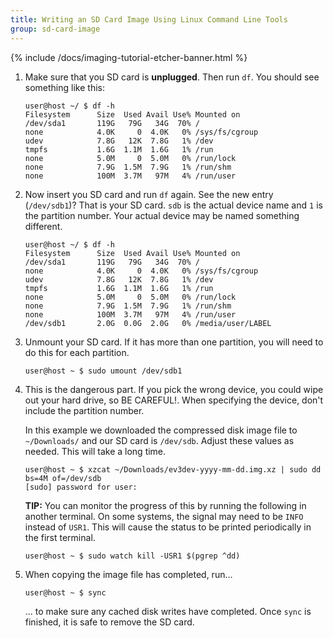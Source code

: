 ```yaml
---
title: Writing an SD Card Image Using Linux Command Line Tools
group: sd-card-image
---
```


{% include /docs/imaging-tutorial-etcher-banner.html %}

1.  Make sure that you SD card is **unplugged**. Then run `df`. You should see
    something like this:

        user@host ~/ $ df -h
        Filesystem      Size  Used Avail Use% Mounted on
        /dev/sda1       119G   79G   34G  70% /
        none            4.0K     0  4.0K   0% /sys/fs/cgroup
        udev            7.8G   12K  7.8G   1% /dev
        tmpfs           1.6G  1.1M  1.6G   1% /run
        none            5.0M     0  5.0M   0% /run/lock
        none            7.9G  1.5M  7.9G   1% /run/shm
        none            100M  3.7M   97M   4% /run/user

2.  Now insert you SD card and run `df` again. See the new entry (`/dev/sdb1`)?
    That is your SD card. `sdb` is the actual device name and `1` is the
    partition number. Your actual device may be named something different.

        user@host ~/ $ df -h
        Filesystem      Size  Used Avail Use% Mounted on
        /dev/sda1       119G   79G   34G  70% /
        none            4.0K     0  4.0K   0% /sys/fs/cgroup
        udev            7.8G   12K  7.8G   1% /dev
        tmpfs           1.6G  1.1M  1.6G   1% /run
        none            5.0M     0  5.0M   0% /run/lock
        none            7.9G  1.5M  7.9G   1% /run/shm
        none            100M  3.7M   97M   4% /run/user
        /dev/sdb1       2.0G  0.0G  2.0G   0% /media/user/LABEL

3.  Unmount your SD card. If it has more than one partition, you will need to
    do this for each partition.

        user@host ~ $ sudo umount /dev/sdb1

4.  This is the dangerous part. If you pick the wrong device, you could wipe
    out your hard drive, so BE CAREFUL!. When specifying the device, don't
    include the partition number.

    In this example we downloaded the compressed disk image file to
    `~/Downloads/` and our SD card is `/dev/sdb`. Adjust these values as
    needed. This will take a long time.

        user@host ~ $ xzcat ~/Downloads/ev3dev-yyyy-mm-dd.img.xz | sudo dd bs=4M of=/dev/sdb
        [sudo] password for user:

    **TIP:** You can monitor the progress of this by running the following in
    another terminal. On some systems, the signal may need to be `INFO`
    instead of `USR1`. This will cause the status to be printed periodically
    in the first terminal.

        user@host ~ $ sudo watch kill -USR1 $(pgrep ^dd)

5.  When copying the image file has completed, run...

        user@host ~ $ sync

    ... to make sure any cached disk writes have completed. Once `sync` is finished,
    it is safe to remove the SD card.
